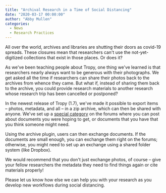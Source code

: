 ```yaml
---
title: "Archival Research in a Time of Social Distancing"
date: "2020-03-17 00:00:00"
author: "Abby Mullen"
categories:
  - News
  - Research Practices
---
```


All over the world, archives and libraries are shutting their doors as covid-19 spreads. These closures mean that researchers can't use the not-yet-digitized collections that exist in those places. Or does it?

As we've been teaching people about Tropy, one thing we've learned is that researchers nearly always want to be generous with their photographs. We get asked all the time if researchers can share their photos back to the archives from whence they came. But what if, instead of sharing them back to the archive, you could provide research materials to another research whose research trip has been cancelled or postponed?

In the newest release of Tropy (1.7), we've made it possible to export items – photos, metadata, and all – in a zip archive, which can then be shared with anyone. We've set up a [special category](https://forums.tropy.org/c/document-exchange/13) on the forums where you can post about documents you were hoping to get, or documents that you have that you think someone might need.

Using the archive plugin, users can then exchange documents. If the documents are small enough, you can exchange them right on the forums; otherwise, you might need to set up an exchange using a shared folder system (like Dropbox).

We would recommend that you don't just exchange photos, of course – give your fellow researchers the metadata they need to find things again or cite materials properly!

Please let us know how else we can help you with your research as you develop new workflows during social distancing.
